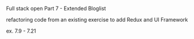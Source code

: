 Full stack open Part 7 - Extended Bloglist

refactoring code from an existing exercise to add Redux and UI Framework

ex. 7.9 - 7.21
